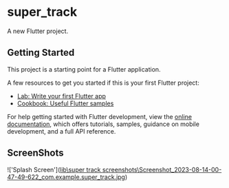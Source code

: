 # super_track

A new Flutter project.

## Getting Started

This project is a starting point for a Flutter application.

A few resources to get you started if this is your first Flutter project:

- [Lab: Write your first Flutter app](https://docs.flutter.dev/get-started/codelab)
- [Cookbook: Useful Flutter samples](https://docs.flutter.dev/cookbook)

For help getting started with Flutter development, view the
[online documentation](https://docs.flutter.dev/), which offers tutorials,
samples, guidance on mobile development, and a full API reference.


## ScreenShots

!['Splash Screen']([lib\super track screenshots\Screenshot_2023-08-14-00-47-49-622_com.example.super_track.jpg](https://github.com/BuddyBytes/super_track/blob/main/lib/super%20track%20screenshots/Screenshot_2023-08-14-00-47-49-622_com.example.super_track.jpg?raw=true))
